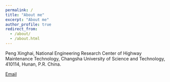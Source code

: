 ```yaml
---
permalink: /
title: "About me"
excerpt: "About me"
author_profile: true
redirect_from: 
  - /about/
  - /about.html
---
```


Peng Xinghai, National Engineering Research Center of Highway Maintenance Technology, Changsha University of Science and Technology, 410114, Hunan, P.R. China.

[Email](pengxinghsi@stu.csust.edu.cn)
